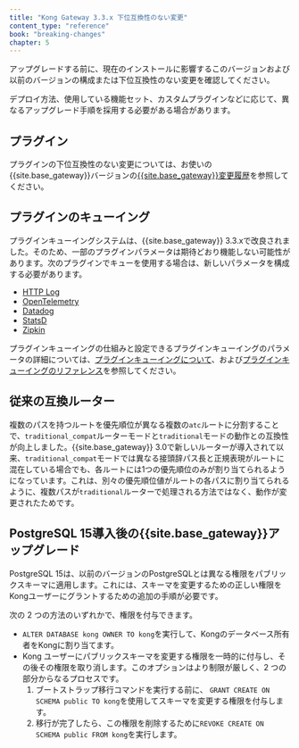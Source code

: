 ```yaml
---
title: "Kong Gateway 3.3.x 下位互換性のない変更"
content_type: "reference"
book: "breaking-changes"
chapter: 5
---
```

アップグレードする前に、現在のインストールに影響するこのバージョンおよび以前のバージョンの構成または下位互換性のない変更を確認してください。

デプロイ方法、使用している機能セット、カスタムプラグインなどに応じて、異なるアップグレード手順を採用する必要がある場合があります。

プラグイン
-----

プラグインの下位互換性のない変更については、お使いの{{site.base_gateway}}バージョンの[{{site.base_gateway}}変更履歴](/gateway/changelog/)を参照してください。

プラグインのキューイング
------------

プラグインキューイングシステムは、{{site.base_gateway}} 3\.3\.xで改良されました。そのため、一部のプラグインパラメータは期待どおり機能しない可能性があります。次のプラグインでキューを使用する場合は、新しいパラメータを構成する必要があります。

* [HTTP Log](/hub/kong-inc/http-log/)
* [OpenTelemetry](/hub/kong-inc/opentelemetry/)
* [Datadog](/hub/kong-inc/datadog/)
* [StatsD](/hub/kong-inc/statsd/)
* [Zipkin](/hub/kong-inc/zipkin/)

プラグインキューイングの仕組みと設定できるプラグインキューイングのパラメータの詳細については、[プラグインキューイングについて](/gateway/{{page.release}}/kong-plugins/queue/)、および[プラグインキューイングのリファレンス](/gateway/{{page.release}}/kong-plugins/queue/reference/)を参照してください。

従来の互換ルーター
---------

複数のパスを持つルートを優先順位が異なる複数の`atc`ルートに分割することで、`traditional_compat`ルーターモードと`traditional`モードの動作との互換性が向上しました。{{site.base_gateway}} 3\.0で新しいルーターが導入されて以来、`traditional_compat`モードでは異なる接頭辞パス長と正規表現がルートに混在している場合でも、各ルートには1つの優先順位のみが割り当てられるようになっています。これは、別々の優先順位値がルートの各パスに割り当てられるように、複数パスが`traditional`ルーターで処理される方法ではなく、動作が変更されたためです。

PostgreSQL 15導入後の{{site.base_gateway}}アップグレード
-----------------------------

PostgreSQL 15は、以前のバージョンのPostgreSQLとは異なる権限をパブリックスキーマに適用します。これには、スキーマを変更するための正しい権限をKongユーザーにグラントするための追加の手順が必要です。

次の 2 つの方法のいずれかで、権限を付与できます。

* `ALTER DATABASE kong OWNER TO kong`を実行して、Kongのデータベース所有者をKongに割り当てます。
* Kong ユーザーにパブリックスキーマを変更する権限を一時的に付与し、その後その権限を取り消します。このオプションはより制限が厳しく、2 つの部分からなるプロセスです。 
  1. ブートストラップ移行コマンドを実行する前に、 `GRANT CREATE ON SCHEMA public TO kong`を使用してスキーマを変更する権限を付与します。
  2. 移行が完了したら、この権限を削除するために`REVOKE CREATE ON SCHEMA public FROM kong`を実行します。

